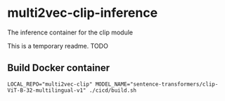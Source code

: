 # multi2vec-clip-inference
The inference container for the clip module

This is a temporary readme. TODO

## Build Docker container

```
LOCAL_REPO="multi2vec-clip" MODEL_NAME="sentence-transformers/clip-ViT-B-32-multilingual-v1" ./cicd/build.sh
```
